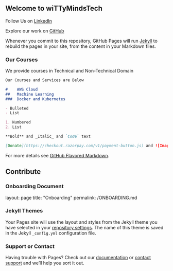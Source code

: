 ## Welcome to wiTTyMindsTech

Follow Us on  [LinkedIn](https://www.linkedin.com/company/20428176) 

Explore  our work  on [GitHub](https://www.github.com/wittymindstech) 

Whenever you commit to this repository, GitHub Pages will run [Jekyll](https://jekyllrb.com/) to rebuild the pages in your site, from the content in your Markdown files.

### Our Courses

We provide courses in Technical and Non-Technical Domain

```markdown
Our Courses and Services are Below

#    AWS Cloud
##   Machine Learning 
###  Docker and Kubernetes

- Bulleted
- List

1. Numbered
2. List

**Bold** and _Italic_ and `Code` text

[Donate](https://checkout.razorpay.com/v1/payment-button.js) and ![Image](src)
```

For more details see [GitHub Flavored Markdown](https://guides.github.com/features/mastering-markdown/).


## Contribute

<script src="https://checkout.razorpay.com/v1/payment-button.js" data-payment_button_id="pl_Gmqfrpfxzt1Eb0" async> </script>


### Onboarding Document

layout: page
title: "Onboarding"
permalink: /ONBOARDING.md

### Jekyll Themes

Your Pages site will use the layout and styles from the Jekyll theme you have selected in your [repository settings](https://github.com/wittymindstech/wittymindstech.github.io/settings). The name of this theme is saved in the Jekyll `_config.yml` configuration file.

### Support or Contact

Having trouble with Pages? Check out our [documentation](https://docs.github.com/categories/github-pages-basics/) or [contact support](https://support.github.com/contact) and we’ll help you sort it out.
